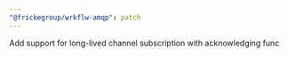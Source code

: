 ```yaml
---
"@frickegroup/wrkflw-amqp": patch
---
```


Add support for long-lived channel subscription with acknowledging func
